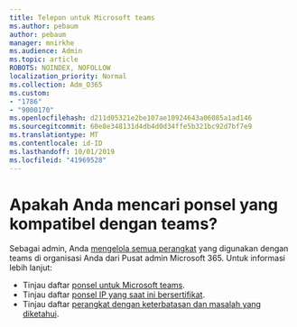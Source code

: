 ```yaml
---
title: Telepon untuk Microsoft teams
ms.author: pebaum
author: pebaum
manager: mnirkhe
ms.audience: Admin
ms.topic: article
ROBOTS: NOINDEX, NOFOLLOW
localization_priority: Normal
ms.collection: Adm_O365
ms.custom:
- "1786"
- "9000170"
ms.openlocfilehash: d211d05321e2be107ae10924643a06085a1ad146
ms.sourcegitcommit: 60e8e348131d4db4d0d34ffe5b321bc92d7bf7e9
ms.translationtype: MT
ms.contentlocale: id-ID
ms.lasthandoff: 10/01/2019
ms.locfileid: "41969528"
---
```

# <a name="are-you-looking-for-phones-that-are-compatible-with-teams"></a>Apakah Anda mencari ponsel yang kompatibel dengan teams?

Sebagai admin, Anda [mengelola semua perangkat](https://docs.microsoft.com/microsoftteams/device-management) yang digunakan dengan teams di organisasi Anda dari Pusat admin Microsoft 365. Untuk informasi lebih lanjut: 

- Tinjau daftar [ponsel untuk Microsoft teams](https://docs.microsoft.com/microsoftteams/phones-for-teams). 
- Tinjau daftar [ponsel IP yang saat ini bersertifikat](https://docs.microsoft.com/microsoftteams/teams-ip-phones#currently-certified-ip-phones). 
- Tinjau daftar [perangkat dengan keterbatasan dan masalah yang diketahui](https://support.office.com/article/control-calls-using-a-headset-in-teams-65d6e104-444d-4013-b8c2-f11317dd69a8). 